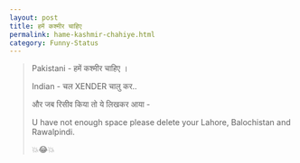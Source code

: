 ```yaml
---
layout: post
title: हमें कश्मीर चाहिए
permalink: hame-kashmir-chahiye.html
category: Funny-Status
---
```

> Pakistani - हमें कश्मीर चाहिए ।
> 
> Indian -  चल XENDER चालु कर..
> 
> और जब रिसीव किया तो ये लिखकर आया - 
> 
> U have not enough space please delete your Lahore, Balochistan and Rawalpindi.
> 
> 💥😂💥
